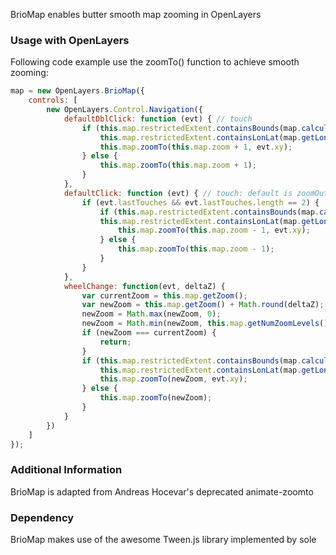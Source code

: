 BrioMap enables butter smooth map zooming in OpenLayers

### Usage with OpenLayers ###

Following code example use the zoomTo() function to achieve smooth zooming:

```javascript
map = new OpenLayers.BrioMap({
	controls: [
		new OpenLayers.Control.Navigation({
			defaultDblClick: function (evt) { // touch
				if (this.map.restrictedExtent.containsBounds(map.calculateBounds()) && 
					this.map.restrictedExtent.containsLonLat(map.getLonLatFromPixel(evt.xy))) {
					this.map.zoomTo(this.map.zoom + 1, evt.xy);
				} else {
					this.map.zoomTo(this.map.zoom + 1);
				}
			},
			defaultClick: function (evt) { // touch: default is zoomOut()
				if (evt.lastTouches && evt.lastTouches.length == 2) {
					if (this.map.restrictedExtent.containsBounds(map.calculateBounds()) && 
					this.map.restrictedExtent.containsLonLat(map.getLonLatFromPixel(evt.xy))) {
						this.map.zoomTo(this.map.zoom - 1, evt.xy);
					} else {
						this.map.zoomTo(this.map.zoom - 1);
					}
				}
			},
			wheelChange: function(evt, deltaZ) {
				var currentZoom = this.map.getZoom();
				var newZoom = this.map.getZoom() + Math.round(deltaZ);
				newZoom = Math.max(newZoom, 0);
				newZoom = Math.min(newZoom, this.map.getNumZoomLevels());
				if (newZoom === currentZoom) {
					return;
				}
				if (this.map.restrictedExtent.containsBounds(map.calculateBounds()) && 
					this.map.restrictedExtent.containsLonLat(map.getLonLatFromPixel(evt.xy))) {
					this.map.zoomTo(newZoom, evt.xy);
				} else {
					this.map.zoomTo(newZoom);
				}
			}
		})
	]
});
```


### Additional Information ###

BrioMap is adapted from Andreas Hocevar's deprecated animate-zoomto


### Dependency ###

BrioMap makes use of the awesome Tween.js library implemented by sole